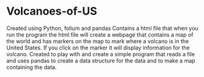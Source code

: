 # Volcanoes-of-US
Created using Python, folium and pandas
Contains a html file that when you run the program the html file will create a webpage that contains a map of the world and 
has markers on the map to mark where a volcano is in the United States. If you click on the marker it will display information for the volcano. 
Created to play with and create a simple program that reads a file and uses pandas to create a data structure for the data
and to make a map containing the data.
